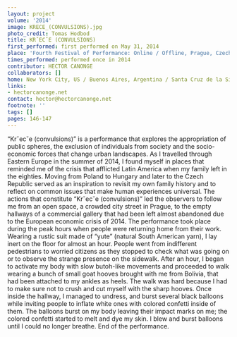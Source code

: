 ```yaml
---
layout: project
volume: '2014'
image: KRECE_(CONVULSIONS).jpg
photo_credit: Tomas Hodbod
title: KRˇECˇE (CONVULSIONS)
first_performed: first performed on May 31, 2014
place: 'Fourth Festival of Performance: Online / Offline, Prague, Czech Republic'
times_performed: performed once in 2014
contributor: HECTOR CANONGE
collaborators: []
home: New York City, US / Buenos Aires, Argentina / Santa Cruz de la Sierra, Bolivia.
links:
- hectorcanonge.net
contact: hector@hectorcanonge.net
footnote: ''
tags: []
pages: 146-147
---
```


“Krˇecˇe (convulsions)” is a performance that explores the appropriation of public spheres, the exclusion of individuals from society and the socio-economic forces that change urban landscapes. As I travelled through Eastern Europe in the summer of 2014, I found myself in places that reminded me of the crisis that afflicted Latin America when my family left in the eighties. Moving from Poland to Hungary and later to the Czech Republic served as an inspiration to revisit my own family history and to reflect on common issues that make human experiences universal. The actions that constitute “Krˇecˇe (convulsions)” led the observers to follow me from an open space, a crowded city street in Prague, to the empty hallways of a commercial gallery that had been left almost abandoned due to the European economic crisis of 2014. The performance took place during the peak hours when people were returning home from their work. Wearing a rustic suit made of “yute” (natural South American yarn), I lay inert on the floor for almost an hour. People went from indifferent pedestrians to worried citizens as they stopped to check what was going on or to observe the strange presence on the sidewalk. After an hour, I began to activate my body with slow butoh-like movements and proceeded to walk wearing a bunch of small goat hooves brought with me from Bolivia, that had been attached to my ankles as heels. The walk was hard because I had to make sure not to crush and cut myself with the sharp hooves. Once inside the hallway, I managed to undress, and burst several black balloons while inviting people to inflate white ones with colored confetti inside of them. The balloons burst on my body leaving their impact marks on me; the colored confetti started to melt and dye my skin. I blew and burst balloons until I could no longer breathe. End of the performance.
